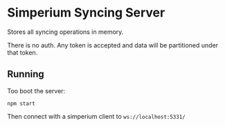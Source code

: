 # Simperium Syncing Server

Stores all syncing operations in memory.

There is no auth. Any token is accepted and data will be partitioned under that token.

## Running

Too boot the server:

`npm start`

Then connect with a simperium client to `ws://localhost:5331/`